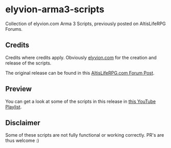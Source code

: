 # elyvion-arma3-scripts
Collection of elyvion.com Arma 3 Scripts, previously posted on AltisLifeRPG Forums.

## Credits
Credits where credits apply. Obviously [elyvion.com](https://elyvion.com/) for the creation and release of the scripts.

The original release can be found in this [AltisLifeRPG.com Forum Post](https://www.altisliferpg.com/topic/6252-release-unique-script-pack/).

## Preview
You can get a look at some of the scripts in this release in [this YouTube Playlist](https://www.youtube.com/watch?list=PLsNAv9jHaSOav-8Azf1nlICBWwyC2dVJE&v=N1Ox1GvUdXA).

## Disclaimer
Some of these scripts are not fully functional or working correctly. PR's are thus welcome :)

